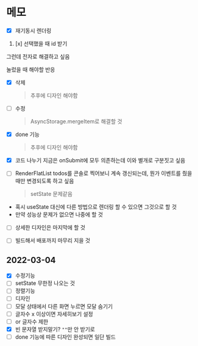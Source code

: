 # 메모

- [x] 재기동시 렌더링

1. [x] 선택했을 때 id 받기
<!-- 1. [ ] 아니면 아예 재구축하기 -->

그런데 전자로 해결하고 싶음

눌렀을 때 해야할 반응

- [x] 삭제
  > 추후에 디자인 해야함
- [ ] 수정
  > AsyncStorage.mergeItem로 해결할 것
  <!-- - [ ] 체크박스 필요? -->
- [x] done 기능
  > 추후에 디자인 해야함
- [x] 코드 나누기 지금은 onSubmit에 모두 의존하는데 이와 별개로 구분짓고 싶음

- [ ] RenderFlatList todos를 콘솔로 찍어보니 계속 갱신되는데, 뭔가 이벤트를 줬을 때만 변경되도록 하고 싶음
  > setState 문제같음
- 혹시 useState 대신에 다른 방법으로 렌더링 할 수 있으면 그것으로 할 것
- 만약 성능상 문제가 없으면 나중에 할 것

- [ ] 상세한 디자인은 마지막에 할 것

- [ ] 빌드해서 배포까지 마무리 지을 것

## 2022-03-04

- [x] 수정기능
- [ ] setState 무한정 나오는 것
- [ ] 정렬기능
- [ ] 디자인
- [ ] 모달 상태에서 다른 화면 누르면 모달 숨기기
- [ ] 글자수 x 이상이면 자세히보기 설정
- [ ] or 글자수 제한
- [x] 빈 문자열 받지말기? `""`만 안 받기로
- [ ] done 기능에 따른 디자인 완성되면 일단 빌드
